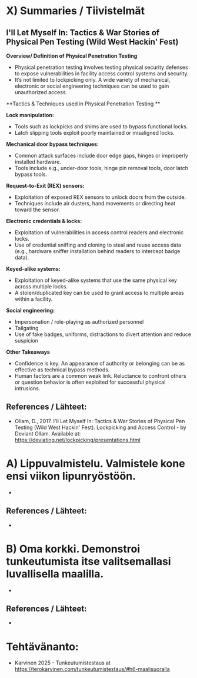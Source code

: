 
# X) Summaries / Tiivistelmät

## I'll Let Myself In: Tactics & War Stories of Physical Pen Testing (Wild West Hackin' Fest)

**Overview/ Definition of Physical Penetration Testing**

-	Physical penetration testing involves testing physical security defenses to expose vulnerabilities in facility access control systems and security.
-	It’s not limited to lockpicking only. A wide variety of mechanical, electronic or social engineering techniques can be used to gain unauthorized access.

**Tactics & Techniques used in Physical Penetration Testing **

**Lock manipulation:**
- Tools such as lockpicks and shims are used to bypass functional locks.
- Latch slipping tools exploit poorly maintained or misaligned locks.
  
**Mechanical door bypass techniques:**
- Common attack surfaces include door edge gaps, hinges or improperly installed hardware.
- Tools include e.g., under-door tools, hinge pin removal tools, door latch bypass tools.

**Request-to-Exit (REX) sensors:**
- Exploitation of exposed REX sensors to unlock doors from the outside.
- Techniques include air dusters, hand movements or directing heat toward the sensor.

**Electronic credentials & locks:**
- Exploitation of vulnerabilities in access control readers and electronic locks.
- Use of credential sniffing and cloning to steal and reuse access data (e.g., hardware sniffer installation behind readers to intercept badge data).

**Keyed-alike systems:**
- Exploitation of keyed-alike systems that use the same physical key across multiple locks.
- A stolen/duplicated key can be used to grant access to multiple areas within a facility. 

**Social engineering:**
- Impersonation / role-playing as authorized personnel 
- Tailgating
- Use of fake badges, uniforms, distractions to divert attention and reduce suspicion

**Other Takeaways**
- Confidence is key. An appearance of authority or belonging can be as effective as technical bypass methods.
- Human factors are a common weak link. Reluctance to confront others or question behavior is often exploited for successful physical intrusions.


## References / Lähteet:
- Ollam, D., 2017. I'll Let Myself In: Tactics & War Stories of Physical Pen Testing (Wild West Hackin' Fest). Lockpicking and Access Control - by Deviant Ollam. Available at: https://deviating.net/lockpicking/presentations.html


# A) Lippuvalmistelu. Valmistele kone ensi viikon lipunryöstöön.
-
## References / Lähteet:
-

# B) Oma korkki. Demonstroi tunkeutumista itse valitsemallasi luvallisella maalilla.
-
## References / Lähteet:
-


# Tehtävänanto:
- Karvinen 2025 - Tunkeutumistestaus at https://terokarvinen.com/tunkeutumistestaus/#h6-maalisuoralla
